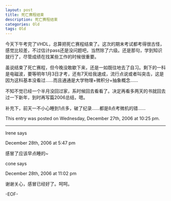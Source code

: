 ```yaml
---
layout: post
title: 死亡赛程结束
description: 死亡赛程结束
categories: Old
tags: Old
---
```

今天下午考完了VHDL，总算把死亡赛程结束了。这次的期末考试都考得很古怪，感觉比较差，不过估计pass还是没问题吧，当然除了六级。还是那句，学到知识就行了，尽管成绩在找某些工作的时候很重要。

虽说结束了死亡赛程，但今晚没敢歇下来，还是一如既往地去了自习。剩下的一科是电磁波，要等明年1月3日才考，还有7天给我速成，流行点说或者叫突击，这是因为这科基本没看过......而且通通是大学物理+微积分+抽象概念......

不知不觉已经一个半月没回过家，系时候回去看看了。决定再看多两天的书就回去过一下新年，到时再写篇2006总结，嗯。

补充下，前天一不小心睡到1点多，破了纪录......都是8点考微机的错......

This entry was posted on Wednesday, December 27th, 2006 at 10:25 pm.

---

Irene says 

December 28th, 2006 at 5:47 pm

感冒了应该早点睡的~

cone says 

December 28th, 2006 at 11:02 pm

谢谢关心，感冒已经好了。呵呵。

-EOF-